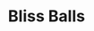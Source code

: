 ---
layout: recette
categories: [recettes]
hidden: false
lang: fr
sitemap: true
title: Bliss Balls
type: sucre
recettes:
  Classique:
    ingredients: 
      - nom: beurre de cacahuète
        qte: 200
        unite: gr
        variable: true
      - nom: flocons d'avoine
        qte: 50
        unite: gr
      - nom: noix de coco rapée
        qte: 15
        unite: gr
      - nom: cacao en poudre non sucré
        qte: 10
        unite: gr
      - nom: graines
        qte: 10
        unite: gr
      - nom: miel
        qte: 20
        unite: gr
    etapes:
      - label: Préparation
        details:
          - Mélanger tous les ingrédients
          - Former des petites boules
          - Réserver au frais
---